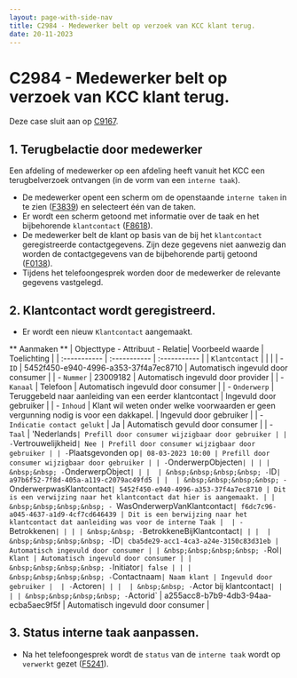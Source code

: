 ```yaml
---
layout: page-with-side-nav
title: C2984 - Medewerker belt op verzoek van KCC klant terug.
date: 20-11-2023
---
```


# C2984 - Medewerker belt op verzoek van KCC klant terug.

Deze case sluit aan op [C9167](./9167.md).

## 1. Terugbelactie door medewerker

Een afdeling of medewerker op een afdeling heeft vanuit het KCC een terugbelverzoek ontvangen (in de vorm van een `interne taak`).
- De medewerker opent een scherm om de openstaande `interne taken` in te zien ([F3839](./3839.md)) en selecteert één van de taken.
- Er wordt een scherm getoond met informatie over de taak en het bijbehorende `klantcontact` ([F8618](./8618.md)).
- De medewerker belt de klant op basis van de bij het `klantcontact` geregistreerde contactgegevens. Zijn deze gegevens niet aanwezig dan worden de contactgegevens van de bijbehorende partij getoond ([F0138](./0138.md)).
- Tijdens het telefoongesprek worden door de medewerker de relevante gegevens vastgelegd.

## 2. Klantcontact wordt geregistreerd.

- Er wordt een nieuw `Klantcontact` aangemaakt.

** Aanmaken **
| Objecttype - Attribuut - Relatie| Voorbeeld waarde | Toelichting |
| :----------- | :----------- | :----------- |
| `Klantcontact` | | |
| - `ID` | 5452f450-e940-4996-a353-37f4a7ec8710 | Automatisch ingevuld door consumer |
| - `Nummer` | 23009182 | Automatisch ingevuld door provider |
| - `Kanaal` | Telefoon | Automatisch ingevuld door consumer | 
| - `Onderwerp` | Teruggebeld naar aanleiding van een eerder klantcontact | Ingevuld door gebruiker |
| - `Inhoud` | Klant wil weten onder welke voorwaarden er geen vergunning nodig is voor een dakkapel. | Ingevuld door gebruiker |
| - `Indicatie contact gelukt` | Ja | Automatisch gevuld door consumer |
| - `Taal` | 'Nederlands` | Prefill door consumer wijzigbaar door gebruiker |
| - `Vertrouwelijkheid` | Nee | Prefill door consumer wijzigbaar door gebruiker |
| - `Plaatsgevonden op` | 08-03-2023 10:00 | Prefill door consumer wijzigbaar door gebruiker |
| - `OnderwerpObjecten` | | |
| &nbsp;&nbsp; - `OnderwerpObject` | | | 
| &nbsp;&nbsp;&nbsp;&nbsp; - `ID` | a97b6f52-7f8d-405a-a119-c2079ac49fd5 | | 
| &nbsp;&nbsp;&nbsp;&nbsp; - `OnderwerpwasKlantcontact`| 5452f450-e940-4996-a353-37f4a7ec8710 | Dit is een verwijzing naar het klantcontact dat hier is aangemaakt. |
| &nbsp;&nbsp;&nbsp;&nbsp; - `WasOnderwerpVanKlantcontact` | f6dc7c96-a045-4637-a1d9-4cf7cd646439 | Dit is een berwijzing naar het klantcontact dat aanleiding was voor de interne Taak | 
| - `Betrokkenen` | | |
| &nbsp;&nbsp; - `BetrokkeneBijKlantcontact` | | | 
| &nbsp;&nbsp;&nbsp;&nbsp; - `ID` | cba5de29-acc1-4ca3-a24e-3150c83d31eb | Automatisch ingevuld door consumer |
| &nbsp;&nbsp;&nbsp;&nbsp; - `Rol` | Klant | Automatisch ingevuld door consumer |
| &nbsp;&nbsp;&nbsp;&nbsp; - `Initiator` | false | |
| &nbsp;&nbsp;&nbsp;&nbsp; - `Contactnaam` | Naam klant | Ingevuld door gebruiker | 
| - `Actoren` | | | 
| &nbsp;&nbsp; - `Actor bij klantcontact` | | |
| &nbsp;&nbsp;&nbsp;&nbsp; - `Actorid` | a255acc8-b7b9-4db3-94aa-ecba5aec9f5f | Automatisch ingevuld door consumer |

## 3. Status interne taak aanpassen.

- Na het telefoongesprek wordt de `status` van de `interne taak` wordt op `verwerkt` gezet ([F5241](./5241.md)).
